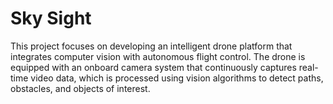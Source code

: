 # Sky Sight

This project focuses on developing an intelligent drone platform that integrates computer vision with autonomous flight control. The drone is equipped with an onboard camera system that continuously captures real-time video data, which is processed using vision algorithms to detect paths, obstacles, and objects of interest.